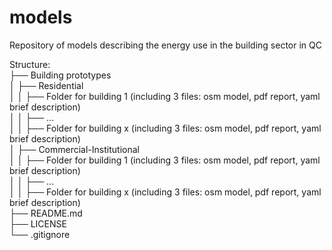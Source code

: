 # models
Repository of models describing the energy use in the building sector in QC  

Structure:  
├── Building prototypes  
│   ├── Residential  
│   │   ├── Folder for building 1 (including 3 files: osm model, pdf report, yaml brief description)  
│   │   ├── ...  
│   │   ├── Folder for building x (including 3 files: osm model, pdf report, yaml brief description)  
│   ├── Commercial-Institutional  
│   │   ├── Folder for building 1 (including 3 files: osm model, pdf report, yaml brief description)  
│   │   ├── ...  
│   │   ├── Folder for building x (including 3 files: osm model, pdf report, yaml brief description)  
├── README.md  
├── LICENSE  
└── .gitignore  
